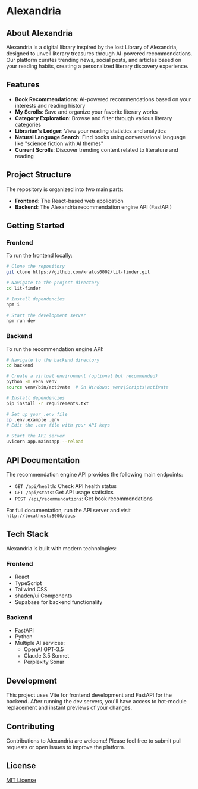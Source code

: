 # Alexandria

## About Alexandria

Alexandria is a digital library inspired by the lost Library of Alexandria, designed to unveil literary treasures through AI-powered recommendations. Our platform curates trending news, social posts, and articles based on your reading habits, creating a personalized literary discovery experience.

## Features

- **Book Recommendations**: AI-powered recommendations based on your interests and reading history
- **My Scrolls**: Save and organize your favorite literary works
- **Category Exploration**: Browse and filter through various literary categories
- **Librarian's Ledger**: View your reading statistics and analytics
- **Natural Language Search**: Find books using conversational language like "science fiction with AI themes"
- **Current Scrolls**: Discover trending content related to literature and reading

## Project Structure

The repository is organized into two main parts:

- **Frontend**: The React-based web application
- **Backend**: The Alexandria recommendation engine API (FastAPI)

## Getting Started

### Frontend

To run the frontend locally:

```sh
# Clone the repository
git clone https://github.com/kratos0002/lit-finder.git

# Navigate to the project directory
cd lit-finder

# Install dependencies
npm i

# Start the development server
npm run dev
```

### Backend

To run the recommendation engine API:

```sh
# Navigate to the backend directory
cd backend

# Create a virtual environment (optional but recommended)
python -m venv venv
source venv/bin/activate  # On Windows: venv\Scripts\activate

# Install dependencies
pip install -r requirements.txt

# Set up your .env file
cp .env.example .env
# Edit the .env file with your API keys

# Start the API server
uvicorn app.main:app --reload
```

## API Documentation

The recommendation engine API provides the following main endpoints:

- `GET /api/health`: Check API health status
- `GET /api/stats`: Get API usage statistics
- `POST /api/recommendations`: Get book recommendations

For full documentation, run the API server and visit `http://localhost:8000/docs`

## Tech Stack

Alexandria is built with modern technologies:

### Frontend
- React
- TypeScript
- Tailwind CSS
- shadcn/ui Components
- Supabase for backend functionality

### Backend
- FastAPI
- Python
- Multiple AI services:
  - OpenAI GPT-3.5
  - Claude 3.5 Sonnet
  - Perplexity Sonar

## Development

This project uses Vite for frontend development and FastAPI for the backend. After running the dev servers, you'll have access to hot-module replacement and instant previews of your changes.

## Contributing

Contributions to Alexandria are welcome! Please feel free to submit pull requests or open issues to improve the platform.

## License

[MIT License](LICENSE)
